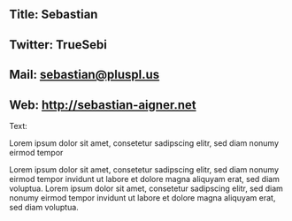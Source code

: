 Title: Sebastian
----
Twitter: TrueSebi
----
Mail: sebastian@pluspl.us
----
Web: http://sebastian-aigner.net
----
Text: 

Lorem ipsum dolor sit amet, consetetur sadipscing elitr, sed diam nonumy eirmod tempor

Lorem ipsum dolor sit amet, consetetur sadipscing elitr, sed diam nonumy eirmod tempor invidunt ut labore et dolore magna aliquyam erat, sed diam voluptua.
Lorem ipsum dolor sit amet, consetetur sadipscing elitr, sed diam nonumy eirmod tempor invidunt ut labore et dolore magna aliquyam erat, sed diam voluptua.